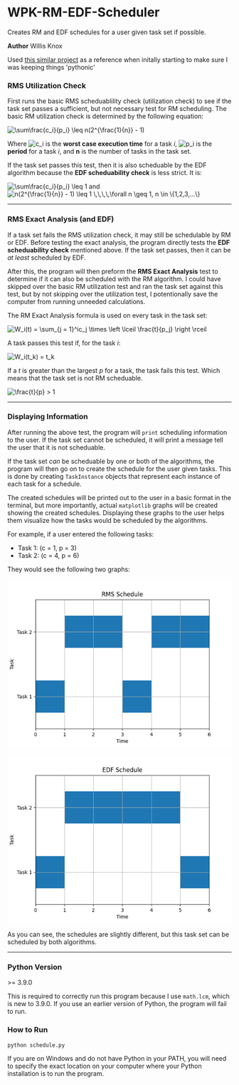 # WPK-RM-EDF-Scheduler
Creates RM and EDF schedules for a user given task set if possible.

**Author** Willis Knox

Used [this similar project](https://github.com/diegoperini/py-common-scheduling-algorithms) as a reference when initally starting to make sure I was keeping things 'pythonic'
### RMS Utilization Check
First runs the basic RMS scheduablility check (utilization check) to see if the task set passes a sufficient, but not necessary test for RM scheduling. 
The basic RM utilization check is determined by the following equation:

<img src="https://latex.codecogs.com/gif.latex?\sum\frac{c_i}{p_i}&space;\leq&space;n(2^{\frac{1}{n}}&space;-&space;1)" title="\sum\frac{c_i}{p_i} \leq n(2^{\frac{1}{n}} - 1)" />

Where <img src="https://latex.codecogs.com/gif.latex?c_i" title="c_i" /> is the **worst case execution time** for a task *i*, <img src="https://latex.codecogs.com/gif.latex?p_i" title="p_i" />
is the **period** for a task *i*, and **n** is the number of tasks in the task set.

If the task set passes this test, then it is also scheduable by the EDF algorithm because the **EDF scheduability check** is less strict. It is:

<img src="https://latex.codecogs.com/gif.latex?\sum\frac{c_i}{p_i}&space;\leq&space;1" title="\sum\frac{c_i}{p_i} \leq 1" />
and
<img src="https://latex.codecogs.com/gif.latex?n(2^{\frac{1}{n}}&space;-&space;1)&space;\leq&space;1&space;\,\,\,\,\forall&space;n&space;\geq&space;1,&space;n&space;\in&space;\{1,2,3,...\}" title="n(2^{\frac{1}{n}} - 1) \leq 1 \,\,\,\,\forall n \geq 1, n \in \{1,2,3,...\}" />

---

### RMS Exact Analysis (and EDF)
If a task set fails the RMS utilization check, it may still be schedulable by RM or EDF. Before testing the exact analysis,
the program directly tests the **EDF scheduability check** mentioned above. If the task set passes, then it can be *at least* scheduled by EDF.

After this, the program will then preform the **RMS Exact Analysis** test to determine if it can also be scheduled with the RM algorithm. I could have skipped over the basic
RM utilization test and ran the task set against this test, but by not skipping over the utilization test, I potentionally save the computer from running unneeded calculations.

The RM Exact Analysis formula is used on every task in the task set:

<img src="https://latex.codecogs.com/gif.latex?W_i(t)&space;=&space;\sum_{j&space;=&space;1}^ic_j&space;\times&space;\left&space;\lceil&space;\frac{t}{p_j}&space;\right&space;\rceil" title="W_i(t) = \sum_{j = 1}^ic_j \times \left \lceil \frac{t}{p_j} \right \rceil" />

A task passes this test if, for the task *i*:

<img src="https://latex.codecogs.com/gif.latex?W_i(t_k)&space;=&space;t_k" title="W_i(t_k) = t_k" />

If a *t* is greater than the largest *p* for a task, the task fails this test. Which means that the task set is not RM scheduable.

<img src="https://latex.codecogs.com/gif.latex?\frac{t}{p}&space;>&space;1" title="\frac{t}{p} > 1" />

---
### Displaying Information
After running the above test, the program will `print` scheduling information to the user. If the task set cannot be scheduled, it will print a message tell the user that it 
is not scheduable.

If the task set *can* be scheduable by one or both of the algorithms, the program will then go on to create the schedule for the user given tasks. This is done by creating
`TaskInstance` objects that represent each instance of each task for a schedule. 

The created schedules will be printed out to the user in a basic format in the terminal, but more importantly, actual `matplotlib` graphs will be created showing the 
created schedules. Displaying these graphs to the user helps them visualize how the tasks would be scheduled by the algorithms.

For example, if a user entered the following tasks:
- Task 1: (c = 1, p = 3)
- Task 2: (c = 4, p = 6)

They would see the following two graphs:

![RM Schedule](https://github.com/wpknox/WPK-RM-EDF-Scheduler/blob/master/example_rm.png)

![EDF Schedule](https://github.com/wpknox/WPK-RM-EDF-Scheduler/blob/master/example_edf.png)

As you can see, the schedules are slightly different, but this task set can be scheduled by both algorithms.

---
### Python Version
\>= 3.9.0

This is required to correctly run this program because I use `math.lcm`, which is new to 3.9.0. If you use an earlier version of Python, the program will fail to run.

### How to Run

```
python schedule.py
```

If you are on Windows and do not have Python in your PATH, you will need to specify the exact location on your computer where your Python installation is to run the program.
